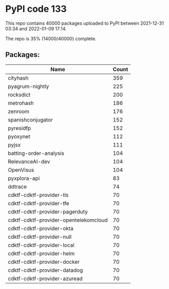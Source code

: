 # PyPI code 133

This repo contains 40000 packages uploaded to PyPI between 
2021-12-31 03:34 and 2022-01-09 17:14.

The repo is 35% (14000/40000) complete.

## Packages:

| Name  | Count |
| ----- | ----- |
| cityhash | 359 |
| pyagrum-nightly | 225 |
| rocksdict | 200 |
| metrohash | 186 |
| zenroom | 176 |
| spanishconjugator | 152 |
| pyresidfp | 152 |
| pyoxynet | 112 |
| pyjsx | 111 |
| batting-order-analysis | 104 |
| RelevanceAI-dev | 104 |
| OpenVisus | 104 |
| pyxplora-api | 83 |
| ddtrace | 74 |
| cdktf-cdktf-provider-tls | 70 |
| cdktf-cdktf-provider-tfe | 70 |
| cdktf-cdktf-provider-pagerduty | 70 |
| cdktf-cdktf-provider-opentelekomcloud | 70 |
| cdktf-cdktf-provider-okta | 70 |
| cdktf-cdktf-provider-null | 70 |
| cdktf-cdktf-provider-local | 70 |
| cdktf-cdktf-provider-helm | 70 |
| cdktf-cdktf-provider-docker | 70 |
| cdktf-cdktf-provider-datadog | 70 |
| cdktf-cdktf-provider-azuread | 70 |


